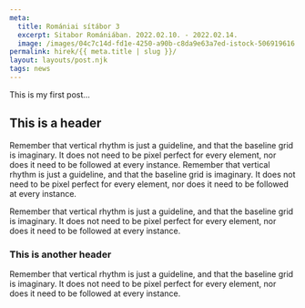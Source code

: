 ```yaml
---
meta:
  title: Romániai sítábor 3
  excerpt: Sitabor Romániában. 2022.02.10. - 2022.02.14.
  image: /images/04c7c14d-fd1e-4250-a90b-c8da9e63a7ed-istock-506919616.jpg
permalink: hirek/{{ meta.title | slug }}/
layout: layouts/post.njk
tags: news
---
```


This is my first post...

## This is a header

Remember that vertical rhythm is just a guideline, and that the baseline grid is imaginary. It does not need to be pixel perfect for every element, nor does it need to be followed at every instance. Remember that vertical rhythm is just a guideline, and that the baseline grid is imaginary. It does not need to be pixel perfect for every element, nor does it need to be followed at every instance.

Remember that vertical rhythm is just a guideline, and that the baseline grid is imaginary. It does not need to be pixel perfect for every element, nor does it need to be followed at every instance.

### This is another header

Remember that vertical rhythm is just a guideline, and that the baseline grid is imaginary. It does not need to be pixel perfect for every element, nor does it need to be followed at every instance.
